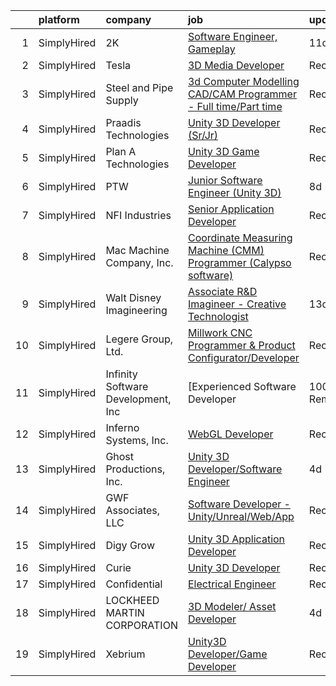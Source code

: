 

|    | platform    | company                            | job                                                                                                                                                                       | update_time   | location      |
|---:|:------------|:-----------------------------------|:--------------------------------------------------------------------------------------------------------------------------------------------------------------------------|:--------------|:--------------|
|  1 | SimplyHired | 2K                                 | [Software Engineer, Gameplay](https://www.simplyhired.com/job/Ck_Bau3j1rR8TrYOUaS_Go7Lesixa46UXBO0hKEcP3xdzxzL1l98Iw?q=3d+developer)                                      | 11d           | San Mateo, CA |
|  2 | SimplyHired | Tesla                              | [3D Media Developer](https://www.simplyhired.com/job/z1m_ZliKKIrYOQxoyuNlv5BTlbNmTu6Vn629wEoMDglY0nFAJv6HlQ?q=3d+developer)                                               | Recently      | Fremont, CA   |
|  3 | SimplyHired | Steel and Pipe Supply              | [3d Computer Modelling CAD/CAM Programmer - Full time/Part time](https://www.simplyhired.com/job/vupTMjZ1WP7e90gyOf_JVppcMrEwHsK7xUgK628qtRY8DBrfJgHmvg?q=3d+developer)   | Recently      | Manhattan, KS |
|  4 | SimplyHired | Praadis Technologies               | [Unity 3D Developer (Sr/Jr)](https://www.simplyhired.com/job/31hotB1dwgPWYBaitSQQZU9riUutiqrBqEYaldY05gk1bCzps8fI9g?q=3d+developer)                                       | Recently      | Princeton, NJ |
|  5 | SimplyHired | Plan A Technologies                | [Unity 3D Game Developer](https://www.simplyhired.com/job/HPqFVoH6pbU6NpRJK6IgLvj9KoBQo3Pl0cyyojXEm84WcISE7oEoVQ?q=3d+developer)                                          | Recently      | Las Vegas, NM |
|  6 | SimplyHired | PTW                                | [Junior Software Engineer (Unity 3D)](https://www.simplyhired.com/job/1FLk4TzKqrC1oE9Vfi5XAxyoh5aYmlcOWt1ZWN_fagY5WP9iVmMbmA?q=3d+developer)                              | 8d            | Remote        |
|  7 | SimplyHired | NFI Industries                     | [Senior Application Developer](https://www.simplyhired.com/job/TSdY26ZQzJrHqzUvz7Sn0QR9QgY3POvcroavAaOrfOpVMUkA66A34g?q=3d+developer)                                     | Recently      | Camden, NJ    |
|  8 | SimplyHired | Mac Machine Company, Inc.          | [Coordinate Measuring Machine (CMM) Programmer (Calypso software)](https://www.simplyhired.com/job/Btc8cekFeWO4wrVDhqaQtNkw-NzpOfZR_SyXTIF5fNiujkgdpm4pNA?q=3d+developer) | Recently      | Baltimore, MD |
|  9 | SimplyHired | Walt Disney Imagineering           | [Associate R&D Imagineer - Creative Technologist](https://www.simplyhired.com/job/JUBY6IqjELhv-lWRs3NPnN-Kw1fuMGjfYkmUa5zIlWiND6WDvyZaTA?q=3d+developer)                  | 13d           | Glendale, CA  |
| 10 | SimplyHired | Legere Group, Ltd.                 | [Millwork CNC Programmer & Product Configurator/Developer](https://www.simplyhired.com/job/-5mocmYvyEeOhtaCBurUw7nxXH53xZUyPqPCt69B7w2qgjYdZ6DiPw?q=3d+developer)         | Recently      | Avon, CT      |
| 11 | SimplyHired | Infinity Software Development, Inc | [Experienced Software Developer|100% Remote|Must be awesome!](https://www.simplyhired.com/job/YJGJE0NpBCY3qNoshnID-bX1Mt_TIFj-IUvDc-9e497-TM0_GGNCjQ?q=3d+developer)      | 4d            | Remote        |
| 12 | SimplyHired | Inferno Systems, Inc.              | [WebGL Developer](https://www.simplyhired.com/job/kqsi566tISQsA3F5p_2RunzyeAAjQ51aB6kK12L19_AQGmdFUrI8KA?q=3d+developer)                                                  | Recently      | Remote        |
| 13 | SimplyHired | Ghost Productions, Inc.            | [Unity 3D Developer/Software Engineer](https://www.simplyhired.com/job/bR28w56LuA2ZtG-X8c6XCLDW3aWBIu-w3NyKlCKpcIGcsazKMEIm6Q?q=3d+developer)                             | 4d            | Remote        |
| 14 | SimplyHired | GWF Associates, LLC                | [Software Developer - Unity/Unreal/Web/App](https://www.simplyhired.com/job/0fzU28VLBIjtlZcX2mJyQYe8tpclvTALxwaHyooxec2GmbaBtEhVOQ?q=3d+developer)                        | Recently      | Eatontown, NJ |
| 15 | SimplyHired | Digy Grow                          | [Unity 3D Application Developer](https://www.simplyhired.com/job/TcSpayNywFYfoQ7P2s8oNFRFS8Fo6e8pMWljHnua9PW2EYgKjnNj7Q?q=3d+developer)                                   | Recently      | United States |
| 16 | SimplyHired | Curie                              | [Unity 3D Developer](https://www.simplyhired.com/job/nZ2Ym30ykgJCOuKOjDUvIuHGfuJWRhVKs8xgfTdLiMfzh2fdPaP2Ug?q=3d+developer)                                               | Recently      | Remote        |
| 17 | SimplyHired | Confidential                       | [Electrical Engineer](https://www.simplyhired.com/job/tJq91gIh5yldBakU5IHwyCQxmMoLGSd9U7hXAHPq_6GcWWx96k-JwA?q=3d+developer)                                              | Recently      | Fremont, CA   |
| 18 | SimplyHired | LOCKHEED MARTIN CORPORATION        | [3D Modeler/ Asset Developer](https://www.simplyhired.com/job/ytznfHbT7W4AJzaUZlN3Lkqq69PW2U0nu2mqUowTqAYKW9CC1Pzlcw?q=3d+developer)                                      | 4d            | Orlando, FL   |
| 19 | SimplyHired | Xebrium                            | [Unity3D Developer/Game Developer](https://www.simplyhired.com/job/YuUbm78xBqflz-omGH2qI3qNYNDhQatwxs8NlQ5gujkRGKlVBxr80Q?q=3d+developer)                                 | Recently      | San Jose, CA  |